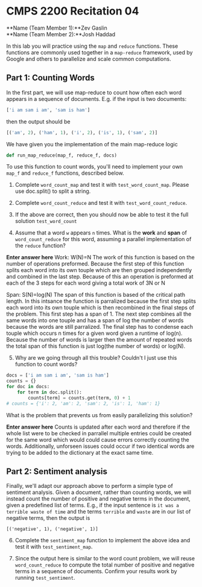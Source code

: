# CMPS 2200  Recitation 04

**Name (Team Member 1):**Zev Gaslin  
**Name (Team Member 2):**Josh Haddad


In this lab you will practice using the `map` and `reduce` functions. These functions are commonly used together in a `map-reduce` framework, used by Google and others to parallelize and scale common computations.


## Part 1: Counting Words

In the first part, we will use map-reduce to count how often each word appears in a sequence of documents. E.g. if the input is two documents:

```python
['i am sam i am', 'sam is ham']
```

then the output should be

```python
[('am', 2), ('ham', 1), ('i', 2), ('is', 1), ('sam', 2)]
```

We have given you the implementation of the main map-reduce logic
```python
def run_map_reduce(map_f, reduce_f, docs)
```

To use this function to count words, you'll need to implement your own `map_f` and `reduce_f` functions, described below.

1. Complete `word_count_map` and test it with `test_word_count_map`. Please use doc.split() to split a string. 

2. Complete `word_count_reduce` and test it with `test_word_count_reduce`.

3. If the above are correct, then you should now be able to test it the full solution `test_word_count`

4. Assume that a word `w` appears `n` times. What is the **work** and **span** of `word_count_reduce` for this word, assuming a parallel implementation of the `reduce` function?

**Enter answer here**
Work:
W(N)=N
The work of this function is based on the number of operations preformed. Because the first step of this function splits each word into its own touple which are then grouped independently and combined in the last step. Because of this an operation is preformed at each of the 3 steps for each word giving a total work of 3N or N


Span:
S(N)=log(N)
The span of this function is based of the critical path length. In this intsance the function is parralized because the first step splits each word into its own touple which is then recombined in the final steps of the problem. This first step has a span of 1. The next step combines all the same words into one touple and has a span of log the number of words because the words are still parralized. The final step has to condense each touple which occurs n times for a given word given a runtime of log(n). Because the number of words is larger then the amount of repeated words the total span of this function is just log(the number of words) or log(N).

5. Why are we going through all this trouble? Couldn't I just use this function to count words?

```python
docs = ['i am sam i am', 'sam is ham']
counts = {}
for doc in docs:
    for term in doc.split():
        counts[term] = counts.get(term, 0) + 1
# counts = {'i': 2, 'am': 2, 'sam': 2, 'is': 1, 'ham': 1}
```

What is the problem that prevents us from easily parallelizing this solution?

**Enter answer here**
Counts is updated after each word and therefore if the whole list were to be checked in parrallel multiple entries could be created for the same word which would could cause errors correctly counting the words. Additionally, unforseen issues could occur if two identical words are trying to be added to the dictionary at the exact same time.

## Part 2: Sentiment analysis

Finally, we'll adapt our approach above to perform a simple type of sentiment analysis. Given a document, rather than counting words, we will instead count the number of positive and negative terms in the document, given a predefined list of terms. E.g., if the input sentence is `it was a terrible waste of time` and the terms `terrible` and `waste` are in our list of negative terms, then the output is

`[('negative', 1), ('negative', 1)]`

6. Complete the `sentiment_map` function to implement the above idea and test it with `test_sentiment_map`.

7. Since the output here is similar to the word count problem, we will reuse `word_count_reduce` to compute the total number of positive and negative terms in a sequence of documents. Confirm your results work by running `test_sentiment`.
